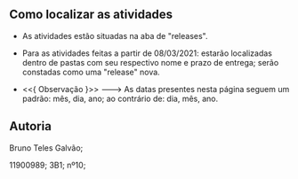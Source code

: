 ## Como localizar as atividades


 * As atividades estão situadas na aba de "releases".

* Para as atividades feitas a partir de 08/03/2021: estarão localizadas dentro de pastas com seu respectivo nome e prazo de entrega; serão constadas como uma "release" nova.


* <<{ Observação }>> --->
As datas presentes nesta página seguem um padrão: mês, dia, ano; ao contrário de: dia, mês, ano.




## Autoria
Bruno Teles Galvão;

11900989; 3B1; nº10;








